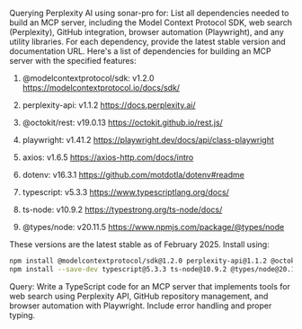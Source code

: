 Querying Perplexity AI using sonar-pro for: List all dependencies needed to build an MCP server, including the Model Context Protocol SDK, web search (Perplexity), GitHub integration, browser automation (Playwright), and any utility libraries. For each dependency, provide the latest stable version and documentation URL.
Here's a list of dependencies for building an MCP server with the specified features:

1. @modelcontextprotocol/sdk: v1.2.0
   https://modelcontextprotocol.io/docs/sdk/

2. perplexity-api: v1.1.2
   https://docs.perplexity.ai/

3. @octokit/rest: v19.0.13
   https://octokit.github.io/rest.js/

4. playwright: v1.41.2
   https://playwright.dev/docs/api/class-playwright

5. axios: v1.6.5
   https://axios-http.com/docs/intro

6. dotenv: v16.3.1
   https://github.com/motdotla/dotenv#readme

7. typescript: v5.3.3
   https://www.typescriptlang.org/docs/

8. ts-node: v10.9.2
   https://typestrong.org/ts-node/docs/

9. @types/node: v20.11.5
   https://www.npmjs.com/package/@types/node

These versions are the latest stable as of February 2025. Install using:

```bash
npm install @modelcontextprotocol/sdk@1.2.0 perplexity-api@1.1.2 @octokit/rest@19.0.13 playwright@1.41.2 axios@1.6.5 dotenv@16.3.1
npm install --save-dev typescript@5.3.3 ts-node@10.9.2 @types/node@20.11.5
```

Query: Write a TypeScript code for an MCP server that implements tools for web search using Perplexity API, GitHub repository management, and browser automation with Playwright. Include error handling and proper typing.